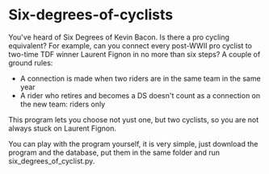 # Six-degrees-of-cyclists

You've heard of Six Degrees of Kevin Bacon. Is there a pro cycling equivalent? For example, can you connect every post-WWII pro cyclist to two-time TDF winner Laurent Fignon in no more than six steps?  A couple of ground rules:  
 * A connection is made when two riders are in the same team in the same year  
 * A rider who retires and becomes a DS doesn't count as a connection on the new team: riders only

This program lets you choose not yust one, but two cyclists, so you are not always stuck on Laurent Fignon. 

You can play with the program yourself, it is very simple, just download the program and the database, put them in the same folder and run six_degrees_of_cyclist.py.
